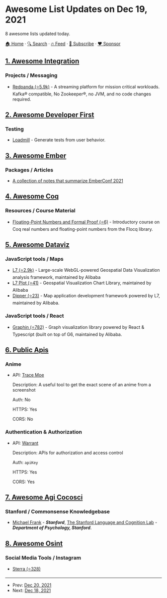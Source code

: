 # Awesome List Updates on Dec 19, 2021

8 awesome lists updated today.

[🏠 Home](/README.md) · [🔍 Search](https://www.trackawesomelist.com/search/) · [🔥 Feed](https://www.trackawesomelist.com/rss.xml) · [📮 Subscribe](https://trackawesomelist.us17.list-manage.com/subscribe?u=d2f0117aa829c83a63ec63c2f&id=36a103854c) · [❤️  Sponsor](https://github.com/sponsors/theowenyoung)



## [1. Awesome Integration](/content/stn1slv/awesome-integration/README.md)

### Projects / Messaging

*   [Redpanda (⭐5.9k)](https://github.com/vectorizedio/redpanda) - A streaming platform for mission critical workloads. Kafka® compatible, No Zookeeper®, no JVM, and no code changes required.

## [2. Awesome Developer First](/content/agamm/awesome-developer-first/README.md)

### Testing

*   [Loadmill](https://www.loadmill.com/) - Generate tests from user behavior.

## [3. Awesome Ember](/content/ember-community-russia/awesome-ember/README.md)

### Packages / Articles

*   [A collection of notes that summarize EmberConf 2021](https://alexdiliberto.com/posts/emberconf-2021-notes/)

## [4. Awesome Coq](/content/coq-community/awesome-coq/README.md)

### Resources / Course Material

*   [Floating-Point Numbers and Formal Proof (⭐6)](https://github.com/thery/FlocqLecture) - Introductory course on Coq real numbers and floating-point numbers from the Flocq library.

## [5. Awesome Dataviz](/content/javierluraschi/awesome-dataviz/README.md)

### JavaScript tools / Maps

*   [L7 (⭐2.9k)](https://github.com/antvis/L7) - Large-scale WebGL-powered Geospatial Data Visualization analysis framework, maintained by Alibaba
*   [L7 Plot (⭐41)](https://github.com/antvis/L7Plot) - Geospatial Visualization Chart Library, maintained by Alibaba
*   [Dipper (⭐23)](https://github.com/antvis/dipper) - Map application development framework powered by L7, maintained by Alibaba.

### JavaScript tools / React

*   [Graphin (⭐782)](https://github.com/antvis/Graphin) - Graph visualization library powered by React & Typescript (built on top of G6, maintained by Alibaba.

## [6. Public Apis](/content/public-apis/public-apis/README.md)

### Anime

- API: [Trace Moe](https://soruly.github.io/trace.moe-api/#/)

  Description: A useful tool to get the exact scene of an anime from a screenshot

  Auth: No

  HTTPS: Yes

  CORS: No



### Authentication & Authorization

- API: [Warrant](https://warrant.dev/)

  Description: APIs for authorization and access control

  Auth: `apiKey`

  HTTPS: Yes

  CORS: Yes



## [7. Awesome Agi Cocosci](/content/YuzheSHI/awesome-agi-cocosci/README.md)

### Stanford / Commonsense Knowledgebase

*   [Michael Frank](https://web.stanford.edu/\~mcfrank/) - ***Stanford***, [The Stanford Language and Cognition Lab](http://langcog.stanford.edu/) - ***Department of Psychology, Stanford***.

## [8. Awesome Osint](/content/jivoi/awesome-osint/README.md)

### Social Media Tools / Instagram

*   [Sterra (⭐328)](https://github.com/novitae/sterraxcyl)

---

- Prev: [Dec 20, 2021](/content/2021/12/20/README.md)
- Next: [Dec 18, 2021](/content/2021/12/18/README.md)